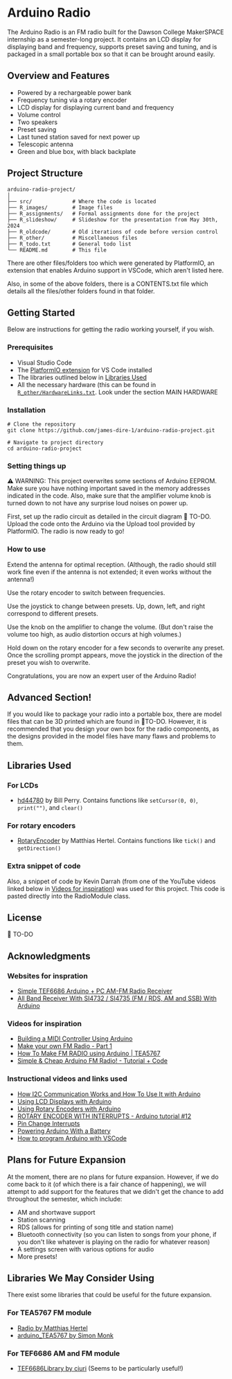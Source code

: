 # Arduino Radio

The Arduino Radio is an FM radio built for the Dawson College MakerSPACE internship as a
semester-long project. It contains an LCD display for displaying band and frequency, supports preset saving and tuning, and is packaged in a small portable box so that it can be brought around easily. 

## Overview and Features

- Powered by a rechargeable power bank
- Frequency tuning via a rotary encoder
- LCD display for displaying current band and frequency
- Volume control
- Two speakers
- Preset saving
- Last tuned station saved for next power up
- Telescopic antenna
- Green and blue box, with black backplate

## Project Structure

```
arduino-radio-project/
│
├── src/             # Where the code is located
├── R_images/        # Image files
├── R_assignments/   # Formal assignments done for the project
├── R_slideshow/     # Slideshow for the presentation from May 30th, 2024
├── R_oldcode/       # Old iterations of code before version control
├── R_other/         # Miscellaneous files
├── R_todo.txt       # General todo list
└── README.md        # This file
```
There are other files/folders too which were generated by PlatformIO, an extension that enables Arduino support in VSCode, which aren't listed here.

Also, in some of the above folders, there is a CONTENTS.txt file which details all the files/other folders found in that folder.

## Getting Started

Below are instructions for getting the radio working yourself, if you wish.

### Prerequisites

- Visual Studio Code
- The [PlatformIO extension](https://platformio.org/) for VS Code installed
- The libraries outlined below in [Libraries Used](#libraries-used)
- All the necessary hardware (this can be found in [`R_other/HardwareLinks.txt`](R_other/HardwareLinks.txt). Look under the section MAIN HARDWARE

### Installation

```
# Clone the repository
git clone https://github.com/james-dire-1/arduino-radio-project.git

# Navigate to project directory
cd arduino-radio-project
```

### Setting things up

⚠️ WARNING: This project overwrites some sections of Arduino EEPROM. Make sure you have nothing important saved in the memory addresses indicated in the code. Also, make sure that the amplifier volume knob is turned down to not have any surprise loud noises on power up.

First, set up the radio circuit as detailed in the circuit diagram 🔴 TO-DO.
Upload the code onto the Arduino via the Upload tool provided by PlatformIO.
The radio is now ready to go!

### How to use

Extend the antenna for optimal reception. (Although, the radio should still work fine even if the antenna is not extended; it even works without the antenna!)

Use the rotary encoder to switch between frequencies.

Use the joystick to change between presets. Up, down, left, and right correspond to different presets.

Use the knob on the amplifier to change the volume. (But don't raise the volume too high, as audio distortion occurs at high volumes.)

Hold down on the rotary encoder for a few seconds to overwrite any preset. Once the scrolling prompt appears, move the joystick in the direction of the preset you wish to overwrite.

Congratulations, you are now an expert user of the Arduino Radio!

## Advanced Section!

If you would like to package your radio into a portable box, there are model files that can be 3D printed which are found in 🔴TO-DO. However, it is recommended that you design your own box for the radio components, as the designs provided in the model files have many flaws and problems to them.

## Libraries Used

### For LCDs
- [hd44780](https://github.com/duinoWitchery/hd44780/tree/master) by Bill Perry. Contains functions like `setCursor(0, 0)`, `print("")`, and `clear()`

### For rotary encoders
- [RotaryEncoder](https://github.com/mathertel/RotaryEncoder/tree/master) by Matthias Hertel. Contains functions like `tick()` and `getDirection()`

### Extra snippet of code
Also, a snippet of code by Kevin Darrah (from one of the YouTube videos linked below in [Videos for inspiration](#videos-for-inspiration)) was used for this project. This code is pasted directly into the RadioModule class.

## License

🔴 TO-DO

## Acknowledgments

### Websites for inspration
- [Simple TEF6686 Arduino + PC AM-FM Radio Receiver](https://www.instructables.com/Simple-TEF6686-Arduino-PC-AM-FM-Radio-Receiver/)
- [All Band Receiver With SI4732 / SI4735 (FM / RDS, AM and SSB) With Arduino](https://www.instructables.com/All-Band-Receiver-With-Si4735-FM-RDS-AM-and-SSB-Wi/)

### Videos for inspiration
- [Building a MIDI Controller Using Arduino](https://www.youtube.com/watch?v=JZ5yPdoPooU&t=654s)
- [Make your own FM Radio - Part 1](https://www.youtube.com/watch?v=RqyhvlMKt14) 
- [How To Make FM RADIO using Arduino | TEA5767](https://www.youtube.com/watch?v=Xy7k_ZvcVhU) 
- [Simple & Cheap Arduino FM Radio! - Tutorial + Code](https://www.youtube.com/watch?v=n1hPj2wfsnA) 

### Instructional videos and links used
- [How I2C Communication Works and How To Use It with Arduino](https://www.youtube.com/watch?v=6IAkYpmA1DQ)
- [Using LCD Displays with Arduino](https://www.youtube.com/watch?v=wEbGhYjn4QI)
- [Using Rotary Encoders with Arduino](https://www.youtube.com/watch?v=V1txmR8GXzE)
- [ROTARY ENCODER WITH INTERRUPTS - Arduino tutorial #12](https://www.youtube.com/watch?v=gPLpPFmv-Zc) 
- [Pin Change Interrupts](https://gammon.com.au/forum/?id=11488&reply=6#reply6)
- [Powering Arduino With a Battery](https://www.instructables.com/Powering-Arduino-with-a-Battery/)
- [How to program Arduino with VSCode](https://www.youtube.com/watch?v=gQ2lsSuXvVU)

## Plans for Future Expansion

At the moment, there are no plans for future expansion. However, if we do come back to it (of which there is a fair chance of happening), we will attempt to add support for the features that we didn't get the chance to add throughout the semester, which include:

- AM and shortwave support
- Station scanning
- RDS (allows for printing of song title and station name)
- Bluetooth connectivity (so you can listen to songs from your phone, if you don't like whatever is playing on the radio for whatever reason)
- A settings screen with various options for audio
- More presets!

## Libraries We May Consider Using

There exist some libraries that could be useful for the future expansion.

### For TEA5767 FM module
- [Radio by Matthias Hertel](https://github.com/mathertel/Radio) 
- [arduino_TEA5767 by Simon Monk](https://github.com/simonmonk/arduino_TEA5767) 

### For TEF6686 AM and FM module
- [TEF6686Library by ciuri](https://github.com/ciuri/TEF6686Library) (Seems to be particularly useful!)